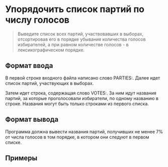 # Упорядочить список партий по числу голосов

> Выведите список всех партий, участвовавших в выборах, отсортировав его в порядке убывания количества голосов избирателей, а при равном количестве голосов - в лексикографическом порядке.

## Формат ввода

В первой строке входного файла написано слово PARTIES:. Далее идет список партий, участвующих в выборах.

Затем идет строка, содержащая слово VOTES:. За ним идут названия партий, за которые проголосовали избиратели, по одному названию в строке. Названия могут быть только строками из первого списка.


## Формат вывода

Программа должна вывести названия партий, получивших не менее 7% от числа голосов в том порядке, в котором они следуют в первом списке.

 ## Примеры
>
